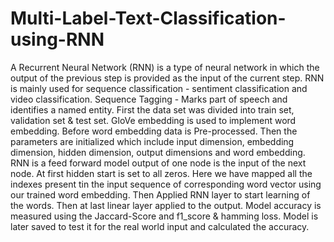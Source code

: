 # Multi-Label-Text-Classification-using-RNN
A Recurrent Neural Network (RNN) is a type of neural network in which the output of the previous step is provided as the input of the current step. 
RNN is mainly used for sequence classification - sentiment classification and video classification. 
Sequence Tagging - Marks part of speech and identifies a named entity.
First the data set was divided into train set, validation set & test set. 
GloVe embedding is used to implement word embedding. Before word embedding data is Pre-processed.
Then the parameters are initialized which include input dimension, embedding dimension, hidden dimension, output dimensions and word embedding. 
RNN is a feed forward model output of one node is the input of the next node.
At first hidden start is set to all zeros.
Here we have mapped all the indexes present tin the input sequence of corresponding word vector using our trained word embedding. Then Applied RNN layer to start learning of the words.
Then at last linear layer applied to the output.
Model accuracy is measured using the Jaccard-Score and f1_score & hamming loss. Model is later saved to test it for the real world input and calculated the accuracy.
